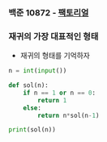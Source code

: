 ### 백준 10872 - [팩토리얼](https://www.acmicpc.net/problem/10872)

### 재귀의 가장 대표적인 형태

* 재귀의 형태를 기억하자

```Python
n = int(input())

def sol(n):
    if n == 1 or n == 0:
        return 1
    else:
        return n*sol(n-1)

print(sol(n))
```

